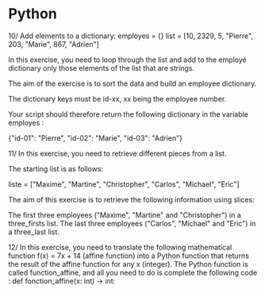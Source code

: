 # Python

10/ Add elements to a dictionary: employes = {} list = [10, 2329, 5, "Pierre", 203, "Marie", 867, "Adrien"]

In this exercise, you need to loop through the list and add to the employé dictionary only those elements of the list that are strings.

The aim of the exercise is to sort the data and build an employee dictionary.

The dictionary keys must be id-xx, xx being the employee number.

Your script should therefore return the following dictionary in the variable employes :

{"id-01": "Pierre", "id-02": "Marie", "id-03": "Adrien"}

11/ In this exercise, you need to retrieve different pieces from a list.

The starting list is as follows:

liste = ["Maxime", "Martine", "Christopher", "Carlos", "Michael", "Eric"]

The aim of this exercise is to retrieve the following information using slices:

The first three employees ("Maxime", "Martine" and "Christopher") in a three_firsts list.
The last three employees ("Carlos", "Michael" and "Eric") in a three_last list.

12/ In this exercise, you need to translate the following mathematical function f(x) = 7x + 14 (affine function) into a Python function that returns the result of the affine function for any x (integer). The Python function is called function_affine, and all you need to do is complete the following code : def fonction_affine(x: int) -> int:
